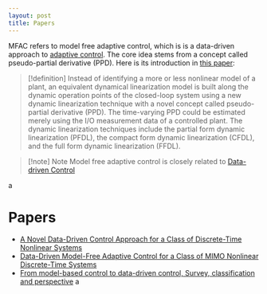 ```yaml
---
layout: post
title: Papers
---
```


MFAC refers to model free adaptive control, which is is a data-driven approach to [adaptive control](adaptive-control). The core idea stems from a concept called pseudo-partial derivative (PPD). Here is its introduction in [this paper](a-novel-data-driven-control-approach-for-a-class-of-discrete-time-nonlinear-systems):
>[!definition] Instead of identifying a more or less nonlinear model of a plant, an equivalent dynamical linearization model is built along the dynamic operation points of the closed-loop system using a new dynamic linearization technique with a novel concept called pseudo-partial derivative (PPD). The time-varying PPD could be estimated merely using the I/O measurement data of a controlled plant. The dynamic linearization techniques include the partial form dynamic linearization (PFDL), the compact form dynamic linearization (CFDL), and the full form dynamic linearization (FFDL).

>[!note] Note
>Model free adaptive control is closely related to [Data-driven Control](data-driven-control)

a



# Papers
- [A Novel Data-Driven Control Approach for a Class of Discrete-Time Nonlinear Systems](a-novel-data-driven-control-approach-for-a-class-of-discrete-time-nonlinear-systems)
- [Data-Driven Model-Free Adaptive Control for a  Class of MIMO Nonlinear Discrete-Time Systems](data-driven-model-free-adaptive-control-for-a--class-of-mimo-nonlinear-discrete-time-systems)
- [From model-based control to data-driven control, Survey, classification and perspective](from-model-based-control-to-data-driven-control,-survey,-classification-and-perspective)
a